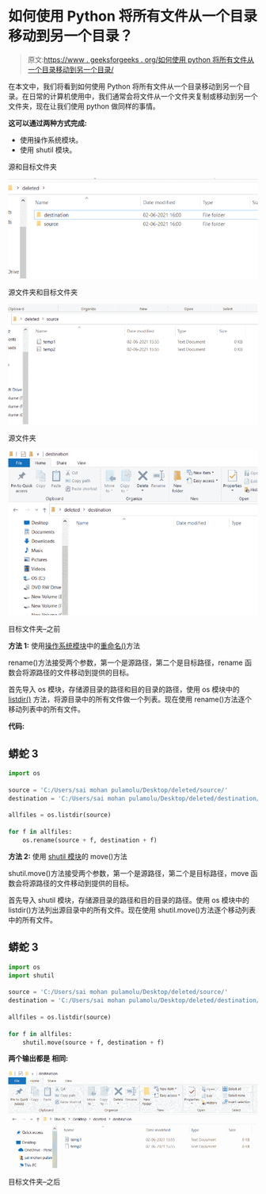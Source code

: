 # 如何使用 Python 将所有文件从一个目录移动到另一个目录？

> 原文:[https://www . geeksforgeeks . org/如何使用 python 将所有文件从一个目录移动到另一个目录/](https://www.geeksforgeeks.org/how-to-move-all-files-from-one-directory-to-another-using-python/)

在本文中，我们将看到如何使用 Python 将所有文件从一个目录移动到另一个目录。在日常的计算机使用中，我们通常会将文件从一个文件夹复制或移动到另一个文件夹，现在让我们使用 python 做同样的事情。

**这可以通过两种方式完成:**

*   使用操作系统模块。
*   使用 shutil 模块。

源和目标文件夹

![](img/2c289843441ecc286ad1269c6c6b5cc8.png)

源文件夹和目标文件夹

![](img/fc70aed5c85169c8b5429c3b6f0c709e.png)

源文件夹

![](img/3bf7fe5d623aca559055802b26051268.png)

目标文件夹–之前

**方法 1:** 使用[操作系统模块](https://www.geeksforgeeks.org/os-module-python-examples/)中的[重命名()](https://www.geeksforgeeks.org/python-os-rename-method/)方法

rename()方法接受两个参数，第一个是源路径，第二个是目标路径，rename 函数会将源路径的文件移动到提供的目标。

首先导入 os 模块，存储源目录的路径和目的目录的路径，使用 os 模块中的 [listdir()](https://www.geeksforgeeks.org/python-os-listdir-method/) 方法，将源目录中的所有文件做一个列表。现在使用 rename()方法逐个移动列表中的所有文件。

**代码:**

## 蟒蛇 3

```py
import os

source = 'C:/Users/sai mohan pulamolu/Desktop/deleted/source/'
destination = 'C:/Users/sai mohan pulamolu/Desktop/deleted/destination/'

allfiles = os.listdir(source)

for f in allfiles:
    os.rename(source + f, destination + f)
```

**方法 2:** 使用 [shutil 模块](https://www.geeksforgeeks.org/shutil-module-in-python/)的 move()方法

shutil.move()方法接受两个参数，第一个是源路径，第二个是目标路径，move 函数会将源路径的文件移动到提供的目标。

首先导入 shutil 模块，存储源目录的路径和目的目录的路径。使用 os 模块中的 listdir()方法列出源目录中的所有文件。现在使用 shutil.move()方法逐个移动列表中的所有文件。

## 蟒蛇 3

```py
import os
import shutil

source = 'C:/Users/sai mohan pulamolu/Desktop/deleted/source/'
destination = 'C:/Users/sai mohan pulamolu/Desktop/deleted/destination/'

allfiles = os.listdir(source)

for f in allfiles:
    shutil.move(source + f, destination + f)
```

**两个输出都是** **相同:**

![](img/95bc9f2b5fc6e0e1680b66a77ab80c20.png)

目标文件夹–之后